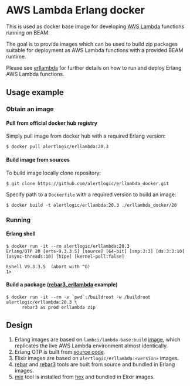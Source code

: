 AWS Lambda Erlang docker
========================

This is used as docker base image for developing [AWS Lambda](https://aws.amazon.com/lambda) functions running on BEAM.

The goal is to provide images which can be used to build zip packages suitable
for deployment as AWS Lambda functions with a provided BEAM runtime.

Please see [erllambda](https://github.com/alertlogic/erllambda) for further details on how to
run and deploy Erlang AWS Lambda functions.

## Usage example

### Obtain an image

#### Pull from official docker hub registry

Simply pull image from docker hub with a required Erlang version:

``` console
$ docker pull alertlogic/erllambda:20.3
```

#### Build image from sources

To build image locally clone repository:

```console
$ git clone https://github.com/alertlogic/erllambda_docker.git
```

Specify path to a `Dockerfile` with a required version to build an image:

``` console
$ docker build -t alertlogic/erllambda:20.3 ./erllambda_docker/20
```

### Running

#### Erlang shell

```console
$ docker run -it --rm alertlogic/erllambda:20.3
Erlang/OTP 20 [erts-9.3.3.5] [source] [64-bit] [smp:3:3] [ds:3:3:10] [async-threads:10] [hipe] [kernel-poll:false]

Eshell V9.3.3.5  (abort with ^G)
1>
```

#### Build a package ([rebar3_erllambda](https://github.com/alertlogic/rebar3_erllambda) example)

``` console
$ docker run -it --rm -v `pwd`:/buildroot -w /buildroot alertlogic/erllambda:20.3 \
      rebar3 as prod erllambda zip
```

## Design

1. Erlang images are based on `lambci/lambda-base:build` [image](https://github.com/lambci/docker-lambda),
   which replicates the live AWS Lambda environment almost identically.
2. Erlang OTP is built from [source code](https://github.com/erlang/otp).
3. Elixir images are based on `alertlogic/erllambda:<version>` images.
4. [rebar](https://github.com/rebar/rebar) and [rebar3](https://github.com/erlang/rebar3) tools are built from source and bundled in Erlang images.
5. [mix](https://hexdocs.pm/mix/Mix.html) tool is installed from [hex](http://hex.pm) and bundled in Elixir images.
